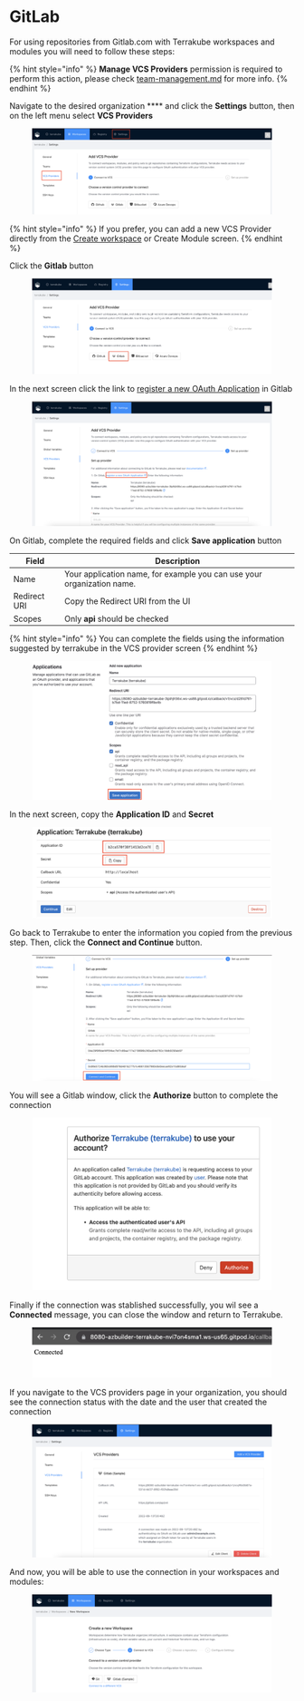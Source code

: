 # GitLab

For using repositories from Gitlab.com with Terrakube workspaces and modules you will need to follow these steps:

{% hint style="info" %}
**Manage VCS Providers** permission is required to perform this action, please check [team-management.md](../organizations/team-management.md "mention") for more info.
{% endhint %}



Navigate to the desired organization **** and click the **Settings** button, then on the left menu select **VCS Providers**&#x20;

<figure><img src="../../.gitbook/assets/image (14) (2).png" alt=""><figcaption></figcaption></figure>

{% hint style="info" %}
If you prefer, you can add a new VCS Provider directly from the [Create workspace](../workspaces/creating-workspaces.md) or Create Module screen.&#x20;
{% endhint %}

Click the **Gitlab** button

<figure><img src="../../.gitbook/assets/image (4) (1) (3).png" alt=""><figcaption></figcaption></figure>

In the next screen click the link to [register a new OAuth Application](https://gitlab.com/-/profile/applications) in Gitlab

<figure><img src="../../.gitbook/assets/image (2).png" alt=""><figcaption></figcaption></figure>

On Gitlab, complete the required fields and click **Save application** button

| Field        | Description                                                            |
| ------------ | ---------------------------------------------------------------------- |
| Name         | Your application name, for example you can use your organization name. |
| Redirect URI | Copy the Redirect URI from the UI                                      |
| Scopes       | Only **api** should be checked                                         |

{% hint style="info" %}
You can complete the fields using the information suggested by terrakube in the VCS provider screen
{% endhint %}

<figure><img src="../../.gitbook/assets/image (3).png" alt=""><figcaption></figcaption></figure>

In the next screen, copy the **Application ID** and **Secret**

<figure><img src="../../.gitbook/assets/image (2) (1) (3) (2).png" alt=""><figcaption></figcaption></figure>

Go back to Terrakube to enter the information you copied from the previous step. Then, click the **Connect and Continue** button.

<figure><img src="../../.gitbook/assets/image (7).png" alt=""><figcaption></figcaption></figure>

You will see a Gitlab window, click the **Authorize** button to complete the connection

<figure><img src="../../.gitbook/assets/image (14) (3).png" alt=""><figcaption></figcaption></figure>

Finally if the connection was stablished successfully, you wil see a **Connected** message, you can close the window and return to Terrakube.

<figure><img src="../../.gitbook/assets/image (57).png" alt=""><figcaption></figcaption></figure>

If you navigate to the VCS providers page in your organization, you should see the connection status with the date and the user that created the connection

<figure><img src="../../.gitbook/assets/image (13) (4).png" alt=""><figcaption></figcaption></figure>

And now, you will be able to use the connection in your workspaces and modules:

<figure><img src="../../.gitbook/assets/image (11) (3).png" alt=""><figcaption></figcaption></figure>
